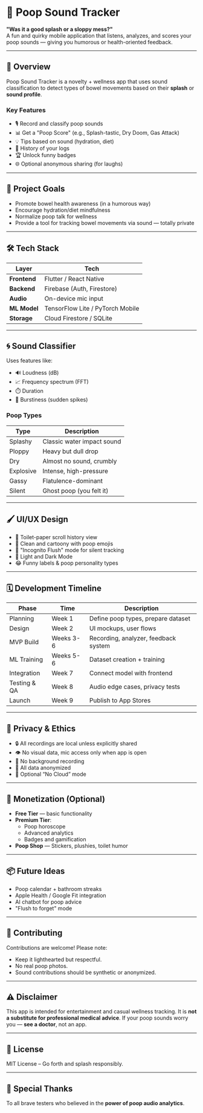 # 💩 Poop Sound Tracker

**"Was it a good splash or a sloppy mess?"**  
A fun and quirky mobile application that listens, analyzes, and scores your poop sounds — giving you humorous or health-oriented feedback.

---

## 📱 Overview

Poop Sound Tracker is a novelty + wellness app that uses sound classification to detect types of bowel movements based on their **splash** or **sound profile**.

### Key Features

- 🎙️ Record and classify poop sounds
- 📊 Get a "Poop Score" (e.g., Splash-tastic, Dry Doom, Gas Attack)
- 💡 Tips based on sound (hydration, diet)
- 🧻 History of your logs
- 🏆 Unlock funny badges
- 🌐 Optional anonymous sharing (for laughs)

---

## 🧠 Project Goals

- Promote bowel health awareness (in a humorous way)
- Encourage hydration/diet mindfulness
- Normalize poop talk for wellness
- Provide a tool for tracking bowel movements via sound — totally private

---

## 🛠️ Tech Stack

| Layer         | Tech                       |
|--------------|----------------------------|
| **Frontend** | Flutter / React Native     |
| **Backend**  | Firebase (Auth, Firestore) |
| **Audio**    | On-device mic input        |
| **ML Model** | TensorFlow Lite / PyTorch Mobile |
| **Storage**  | Cloud Firestore / SQLite   |

---

## 🌀 Sound Classifier

Uses features like:

- 🔊 Loudness (dB)
- 📈 Frequency spectrum (FFT)
- ⏱️ Duration
- 🔄 Burstiness (sudden spikes)

### Poop Types

| Type        | Description                |
|-------------|----------------------------|
| Splashy     | Classic water impact sound |
| Ploppy      | Heavy but dull drop        |
| Dry         | Almost no sound, crumbly   |
| Explosive   | Intense, high-pressure     |
| Gassy       | Flatulence-dominant        |
| Silent      | Ghost poop (you felt it)   |

---

## 🖌️ UI/UX Design

- 🧻 Toilet-paper scroll history view
- 🧼 Clean and cartoony with poop emojis
- 🔕 "Incognito Flush" mode for silent tracking
- 🌈 Light and Dark Mode
- 😂 Funny labels & poop personality types

---

## 🗓️ Development Timeline

| Phase             | Time       | Description                           |
|------------------|------------|---------------------------------------|
| Planning          | Week 1     | Define poop types, prepare dataset    |
| Design            | Week 2     | UI mockups, user flows                |
| MVP Build         | Weeks 3-6  | Recording, analyzer, feedback system  |
| ML Training       | Weeks 5-6  | Dataset creation + training           |
| Integration       | Week 7     | Connect model with frontend           |
| Testing & QA      | Week 8     | Audio edge cases, privacy tests       |
| Launch            | Week 9     | Publish to App Stores                 |

---

## 🔐 Privacy & Ethics

- 🔒 All recordings are local unless explicitly shared
- 👁️ No visual data, mic access only when app is open
- 🚫 No background recording
- 🧼 All data anonymized
- 🛑 Optional “No Cloud” mode

---

## 💸 Monetization (Optional)

- **Free Tier** — basic functionality
- **Premium Tier**:
  - Poop horoscope
  - Advanced analytics
  - Badges and gamification
- **Poop Shop** — Stickers, plushies, toilet humor

---

## 📦 Future Ideas

- Poop calendar + bathroom streaks
- Apple Health / Google Fit integration
- AI chatbot for poop advice
- "Flush to forget" mode

---

## 🧪 Contributing

Contributions are welcome! Please note:
- Keep it lighthearted but respectful.
- No real poop photos.
- Sound contributions should be synthetic or anonymized.

---

## ⚠️ Disclaimer

This app is intended for entertainment and casual wellness tracking. It is **not a substitute for professional medical advice**. If your poop sounds worry you — **see a doctor**, not an app.

---

## 🤝 License

MIT License – Go forth and splash responsibly.

---

## 🚽 Special Thanks

To all brave testers who believed in the **power of poop audio analytics**.

